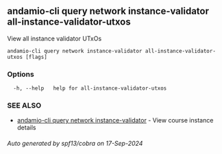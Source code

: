## andamio-cli query network instance-validator all-instance-validator-utxos

View all instance validator UTxOs

```
andamio-cli query network instance-validator all-instance-validator-utxos [flags]
```

### Options

```
  -h, --help   help for all-instance-validator-utxos
```

### SEE ALSO

* [andamio-cli query network instance-validator](andamio-cli_query_network_instance-validator.md.md)	 - View course instance details

###### Auto generated by spf13/cobra on 17-Sep-2024
